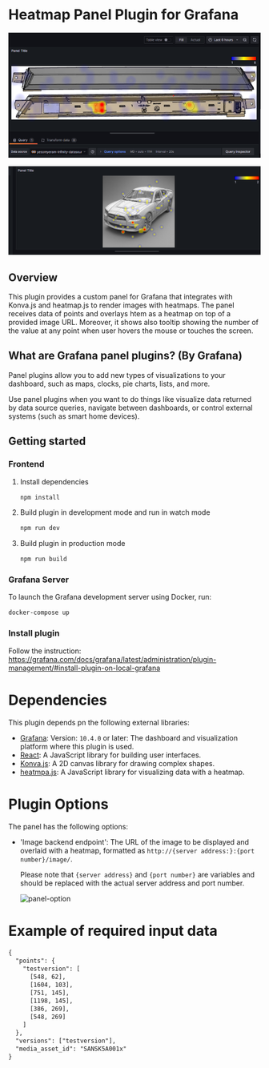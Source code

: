 # Heatmap Panel Plugin for Grafana
![SANSK5A001x](/src/img/SANSK5A001x.png)

![car-dodge](/src/img/car-dodge.png)

## Overview
This plugin provides a custom panel for Grafana that integrates with Konva.js and heatmap.js to render images with heatmaps. The panel receives data of points and overlays htem as a heatmap on top of a provided image URL. Moreover, it shows also tooltip showing the number of the value at any point when user hovers the mouse or touches the screen.

## What are Grafana panel plugins? (By Grafana)

Panel plugins allow you to add new types of visualizations to your dashboard, such as maps, clocks, pie charts, lists, and more.

Use panel plugins when you want to do things like visualize data returned by data source queries, navigate between dashboards, or control external systems (such as smart home devices).


## Getting started  

### Frontend

1. Install dependencies

   ```bash
   npm install
   ```

2. Build plugin in development mode and run in watch mode

   ```bash
   npm run dev
   ```

3. Build plugin in production mode

   ```bash
   npm run build
   ```

### Grafana Server
To launch the Grafana development server using Docker, run:

```bash
docker-compose up
```

### Install plugin
Follow the instruction: 
https://grafana.com/docs/grafana/latest/administration/plugin-management/#install-plugin-on-local-grafana

<!-- 4. Run the tests (using Jest)

   ```bash
   # Runs the tests and watches for changes, requires git init first
   npm run test

   # Exits after running all the tests
   npm run test:ci
   ```

5. Spin up a Grafana instance and run the plugin inside it (using Docker)

   ```bash
   npm run server
   ```

6. Run the E2E tests (using Cypress)

   ```bash
   # Spins up a Grafana instance first that we tests against
   npm run server

   # Starts the tests
   npm run e2e
   ```

7. Run the linter

   ```bash
   npm run lint

   # or

   npm run lint:fix
   ``` -->

# Dependencies
This plugin depends pn the following external libraries:

- [Grafana](https://grafana.com/): Version: `10.4.0` or later: The dashboard and visualization platform where this plugin is used. 
- [React](https://react.dev/):
A JavaScript library for building user interfaces.
- [Konva.js](https://konvajs.org/index.html):
A 2D canvas library for drawing complex shapes.
- [heatmpa.js](https://www.patrick-wied.at/static/heatmapjs/):
A JavaScript library for visualizing data with a heatmap.

# Plugin Options
The panel has the following options:
- 'Image backend endpoint': The URL of the image to be displayed and overlaid with a heatmap, formatted as `http://{server address:}:{port number}/image/`.
   
   Please note that `{server address}` and `{port number}` are variables and should be replaced with the actual server address and port number.
   
   ![panel-option](/src/img/panel-option.png)   


# Example of required input data
```
{
  "points": {
    "testversion": [
      [548, 62],
      [1604, 103],
      [751, 145],
      [1198, 145],
      [386, 269],
      [548, 269]
    ]
  },
  "versions": ["testversion"],
  "media_asset_id": "SANSK5A001x"
}

```


<!-- 
# Distributing your plugin

When distributing a Grafana plugin either within the community or privately the plugin must be signed so the Grafana application can verify its authenticity. This can be done with the `@grafana/sign-plugin` package.

_Note: It's not necessary to sign a plugin during development. The docker development environment that is scaffolded with `@grafana/create-plugin` caters for running the plugin without a signature._

## Initial steps

Before signing a plugin please read the Grafana [plugin publishing and signing criteria](https://grafana.com/legal/plugins/#plugin-publishing-and-signing-criteria) documentation carefully.

`@grafana/create-plugin` has added the necessary commands and workflows to make signing and distributing a plugin via the grafana plugins catalog as straightforward as possible.

Before signing a plugin for the first time please consult the Grafana [plugin signature levels](https://grafana.com/legal/plugins/#what-are-the-different-classifications-of-plugins) documentation to understand the differences between the types of signature level.

1. Create a [Grafana Cloud account](https://grafana.com/signup).
2. Make sure that the first part of the plugin ID matches the slug of your Grafana Cloud account.
   - _You can find the plugin ID in the `plugin.json` file inside your plugin directory. For example, if your account slug is `acmecorp`, you need to prefix the plugin ID with `acmecorp-`._
3. Create a Grafana Cloud API key with the `PluginPublisher` role.
4. Keep a record of this API key as it will be required for signing a plugin

## Signing a plugin

### Using Github actions release workflow

If the plugin is using the github actions supplied with `@grafana/create-plugin` signing a plugin is included out of the box. The [release workflow](./.github/workflows/release.yml) can prepare everything to make submitting your plugin to Grafana as easy as possible. Before being able to sign the plugin however a secret needs adding to the Github repository.

1. Please navigate to "settings > secrets > actions" within your repo to create secrets.
2. Click "New repository secret"
3. Name the secret "GRAFANA_API_KEY"
4. Paste your Grafana Cloud API key in the Secret field
5. Click "Add secret"

#### Push a version tag

To trigger the workflow we need to push a version tag to github. This can be achieved with the following steps:

1. Run `npm version <major|minor|patch>`
2. Run `git push origin main --follow-tags`

## Learn more

Below you can find source code for existing app plugins and other related documentation.

- [Basic panel plugin example](https://github.com/grafana/grafana-plugin-examples/tree/master/examples/panel-basic#readme)
- [`plugin.json` documentation](https://grafana.com/developers/plugin-tools/reference/plugin-json)
- [How to sign a plugin?](https://grafana.com/developers/plugin-tools/publish-a-plugin/sign-a-plugin) -->
